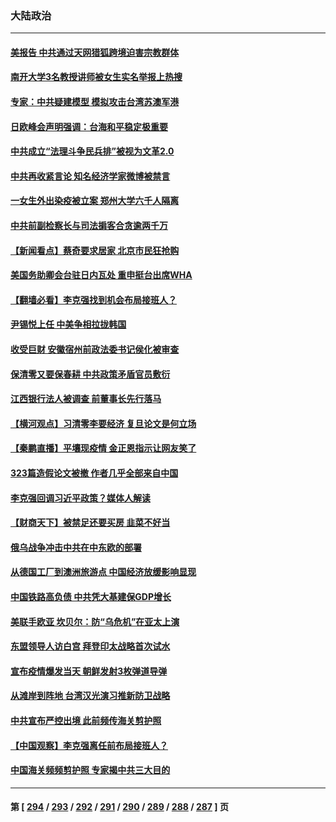 ### 大陆政治
---
#### [美报告 中共通过天网猎狐跨境迫害宗教群体](../../pages/ncid277/n13735743.md) 
#### [南开大学3名教授讲师被女生实名举报上热搜](../../pages/ncid277/n13735702.md) 
#### [专家：中共疑建模型 模拟攻击台湾苏澳军港](../../pages/ncid277/n13735356.md) 
#### [日欧峰会声明强调：台海和平稳定极重要](../../pages/ncid277/n13735281.md) 
#### [中共成立“法理斗争民兵排”被视为文革2.0](../../pages/ncid277/n13735380.md) 
#### [中共再收紧言论 知名经济学家微博被禁言](../../pages/ncid277/n13735194.md) 
#### [一女生外出染疫被立案 郑州大学六千人隔离](../../pages/ncid277/n13735283.md) 
#### [中共前副检察长与司法掮客合贪逾两千万](../../pages/ncid277/n13735043.md) 
#### [【新闻看点】蔡奇要求居家 北京市民狂抢购](../../pages/ncid277/n13734674.md) 
#### [美国务助卿会台驻日内瓦处 重申挺台出席WHA](../../pages/ncid277/n13735034.md) 
#### [【翻墙必看】李克强找到机会布局接班人？](../../pages/ncid277/n13735050.md) 
#### [尹锡悦上任 中美争相拉拢韩国](../../pages/ncid277/n13735045.md) 
#### [收受巨财 安徽宿州前政法委书记侯化被审查](../../pages/ncid277/n13735028.md) 
#### [保清零又要保春耕 中共政策矛盾官员敷衍](../../pages/ncid277/n13735030.md) 
#### [江西银行法人被调查 前董事长先行落马](../../pages/ncid277/n13735005.md) 
#### [【横河观点】习清零李要经济 复旦论文是何立场](../../pages/ncid277/n13734952.md) 
#### [【秦鹏直播】平壤现疫情 金正恩指示让网友笑了](../../pages/ncid277/n13734948.md) 
#### [323篇造假论文被撤 作者几乎全部来自中国](../../pages/ncid277/n13734985.md) 
#### [李克强回调习近平政策？媒体人解读](../../pages/ncid277/n13734863.md) 
#### [【财商天下】被禁足还要买房 韭菜不好当](../../pages/ncid277/n13734833.md) 
#### [俄乌战争冲击中共在中东欧的部署](../../pages/ncid277/n13734903.md) 
#### [从德国工厂到澳洲旅游点 中国经济放缓影响显现](../../pages/ncid277/n13734773.md) 
#### [中国铁路高负债 中共凭大基建保GDP增长](../../pages/ncid277/n13734868.md) 
#### [美联手欧亚 坎贝尔：防“乌危机”在亚太上演](../../pages/ncid277/n13734715.md) 
#### [东盟领导人访白宫 拜登印太战略首次试水](../../pages/ncid277/n13734738.md) 
#### [宣布疫情爆发当天 朝鲜发射3枚弹道导弹](../../pages/ncid277/n13734727.md) 
#### [从滩岸到阵地 台湾汉光演习推新防卫战略](../../pages/ncid277/n13734395.md) 
#### [中共宣布严控出境 此前频传海关剪护照](../../pages/ncid277/n13734351.md) 
#### [【中国观察】李克强离任前布局接班人？](../../pages/ncid277/n13734472.md) 
#### [中国海关频频剪护照 专家揭中共三大目的](../../pages/ncid277/n13734312.md) 

---
#### 第 [ [294](./294.md) / [293](./293.md) / [292](./292.md) / [291](./291.md) / [290](./290.md) / [289](./289.md) / [288](./288.md) / [287](./287.md) ] 页
